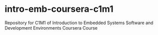 # intro-emb-coursera-c1m1
Repository for C1M1 of Introduction to Embedded Systems Software and Development Environments Coursera Course
